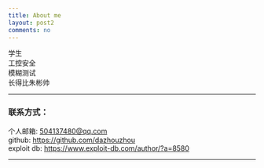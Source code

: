```yaml
---
title: About me
layout: post2
comments: no
---
```


学生      
工控安全  	   
模糊测试       
长得比朱彬帅        

----

### 联系方式：        

个人邮箱: [504137480@qq.com](mailto:504137480@qq.com)   
github: <https://github.com/dazhouzhou>      
exploit db: <https://www.exploit-db.com/author/?a=8580>   

----

